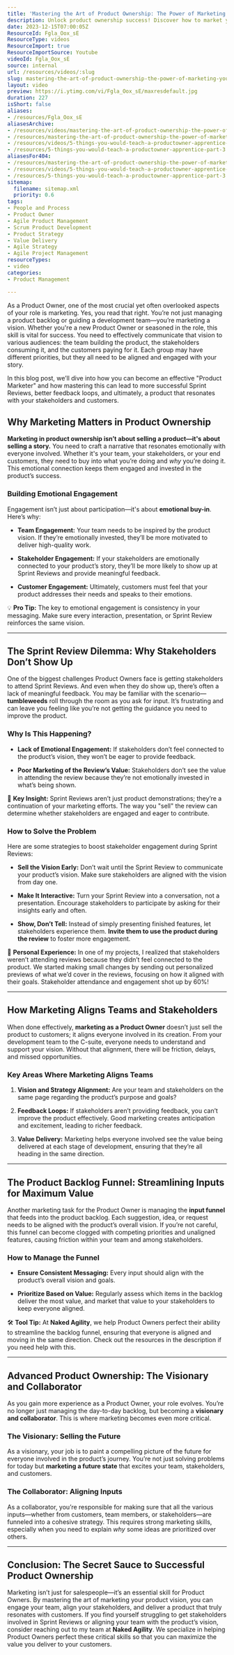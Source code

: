 ```yaml
---
title: 'Mastering the Art of Product Ownership: The Power of Marketing Your Vision'
description: Unlock product ownership success! Discover how to market your vision, engage stakeholders, and deliver value in our latest video. Subscribe for expert tips!
date: 2023-12-15T07:00:05Z
ResourceId: Fgla_Oox_sE
ResourceType: videos
ResourceImport: true
ResourceImportSource: Youtube
videoId: Fgla_Oox_sE
source: internal
url: /resources/videos/:slug
slug: mastering-the-art-of-product-ownership-the-power-of-marketing-your-vision
layout: video
preview: https://i.ytimg.com/vi/Fgla_Oox_sE/maxresdefault.jpg
duration: 227
isShort: false
aliases:
- /resources/Fgla_Oox_sE
aliasesArchive:
- /resources/videos/mastering-the-art-of-product-ownership-the-power-of-marketing-your-vision
- /resources/mastering-the-art-of-product-ownership-the-power-of-marketing-your-vision
- /resources/videos/5-things-you-would-teach-a-productowner-apprentice-part-3
- /resources/5-things-you-would-teach-a-productowner-apprentice-part-3
aliasesFor404:
- /resources/mastering-the-art-of-product-ownership-the-power-of-marketing-your-vision
- /resources/videos/5-things-you-would-teach-a-productowner-apprentice-part-3
- /resources/5-things-you-would-teach-a-productowner-apprentice-part-3
sitemap:
  filename: sitemap.xml
  priority: 0.6
tags:
- People and Process
- Product Owner
- Agile Product Management
- Scrum Product Development
- Product Strategy
- Value Delivery
- Agile Strategy
- Agile Project Management
resourceTypes:
- video
categories:
- Product Management

---
```

As a Product Owner, one of the most crucial yet often overlooked aspects of your role is marketing. Yes, you read that right. You’re not just managing a product backlog or guiding a development team—you’re marketing a vision. Whether you're a new Product Owner or seasoned in the role, this skill is vital for success. You need to effectively communicate that vision to various audiences: the team building the product, the stakeholders consuming it, and the customers paying for it. Each group may have different priorities, but they all need to be aligned and engaged with your story.

In this blog post, we’ll dive into how you can become an effective "Product Marketer" and how mastering this can lead to more successful Sprint Reviews, better feedback loops, and ultimately, a product that resonates with your stakeholders and customers.

## **Why Marketing Matters in Product Ownership**

**Marketing in product ownership isn’t about selling a product—it's about selling a story.** You need to craft a narrative that resonates emotionally with everyone involved. Whether it's your team, your stakeholders, or your end customers, they need to buy into what you’re doing and _why_ you’re doing it. This emotional connection keeps them engaged and invested in the product’s success.

### **Building Emotional Engagement**

Engagement isn’t just about participation—it's about **emotional buy-in**. Here’s why:

- **Team Engagement:** Your team needs to be inspired by the product vision. If they’re emotionally invested, they’ll be more motivated to deliver high-quality work.

- **Stakeholder Engagement:** If your stakeholders are emotionally connected to your product’s story, they’ll be more likely to show up at Sprint Reviews and provide meaningful feedback.

- **Customer Engagement:** Ultimately, customers must feel that your product addresses their needs and speaks to their emotions.

💡 **Pro Tip:** The key to emotional engagement is consistency in your messaging. Make sure every interaction, presentation, or Sprint Review reinforces the same vision.

* * *

## **The Sprint Review Dilemma: Why Stakeholders Don’t Show Up**

One of the biggest challenges Product Owners face is getting stakeholders to attend Sprint Reviews. And even when they do show up, there’s often a lack of meaningful feedback. You may be familiar with the scenario—**tumbleweeds** roll through the room as you ask for input. It’s frustrating and can leave you feeling like you’re not getting the guidance you need to improve the product.

### **Why Is This Happening?**

- **Lack of Emotional Engagement:** If stakeholders don’t feel connected to the product’s vision, they won’t be eager to provide feedback.

- **Poor Marketing of the Review’s Value:** Stakeholders don’t see the value in attending the review because they’re not emotionally invested in what’s being shown.

🔑 **Key Insight:** Sprint Reviews aren’t just product demonstrations; they’re a continuation of your marketing efforts. The way you "sell" the review can determine whether stakeholders are engaged and eager to contribute.

### **How to Solve the Problem**

Here are some strategies to boost stakeholder engagement during Sprint Reviews:

- **Sell the Vision Early:** Don’t wait until the Sprint Review to communicate your product’s vision. Make sure stakeholders are aligned with the vision from day one.

- **Make It Interactive:** Turn your Sprint Review into a conversation, not a presentation. Encourage stakeholders to participate by asking for their insights early and often.

- **Show, Don’t Tell:** Instead of simply presenting finished features, let stakeholders experience them. **Invite them to use the product during the review** to foster more engagement.

🎯 **Personal Experience:** In one of my projects, I realized that stakeholders weren’t attending reviews because they didn’t feel connected to the product. We started making small changes by sending out personalized previews of what we’d cover in the reviews, focusing on how it aligned with their goals. Stakeholder attendance and engagement shot up by 60%!

* * *

## **How Marketing Aligns Teams and Stakeholders**

When done effectively, **marketing as a Product Owner** doesn’t just sell the product to customers; it aligns everyone involved in its creation. From your development team to the C-suite, everyone needs to understand and support your vision. Without that alignment, there will be friction, delays, and missed opportunities.

### **Key Areas Where Marketing Aligns Teams**

1. **Vision and Strategy Alignment:** Are your team and stakeholders on the same page regarding the product’s purpose and goals?

3. **Feedback Loops:** If stakeholders aren’t providing feedback, you can’t improve the product effectively. Good marketing creates anticipation and excitement, leading to richer feedback.

5. **Value Delivery:** Marketing helps everyone involved see the value being delivered at each stage of development, ensuring that they’re all heading in the same direction.

* * *

## **The Product Backlog Funnel: Streamlining Inputs for Maximum Value**

Another marketing task for the Product Owner is managing the **input funnel** that feeds into the product backlog. Each suggestion, idea, or request needs to be aligned with the product’s overall vision. If you’re not careful, this funnel can become clogged with competing priorities and unaligned features, causing friction within your team and among stakeholders.

### **How to Manage the Funnel**

- **Ensure Consistent Messaging:** Every input should align with the product’s overall vision and goals.

- **Prioritize Based on Value:** Regularly assess which items in the backlog deliver the most value, and market that value to your stakeholders to keep everyone aligned.

🛠 **Tool Tip:** At **Naked Agility**, we help Product Owners perfect their ability to streamline the backlog funnel, ensuring that everyone is aligned and moving in the same direction. Check out the resources in the description if you need help with this.

* * *

## **Advanced Product Ownership: The Visionary and Collaborator**

As you gain more experience as a Product Owner, your role evolves. You’re no longer just managing the day-to-day backlog, but becoming a **visionary and collaborator**. This is where marketing becomes even more critical.

### **The Visionary: Selling the Future**

As a visionary, your job is to paint a compelling picture of the future for everyone involved in the product’s journey. You’re not just solving problems for today but **marketing a future state** that excites your team, stakeholders, and customers.

### **The Collaborator: Aligning Inputs**

As a collaborator, you’re responsible for making sure that all the various inputs—whether from customers, team members, or stakeholders—are funneled into a cohesive strategy. This requires strong marketing skills, especially when you need to explain _why_ some ideas are prioritized over others.

* * *

## **Conclusion: The Secret Sauce to Successful Product Ownership**

Marketing isn’t just for salespeople—it’s an essential skill for Product Owners. By mastering the art of marketing your product vision, you can engage your team, align your stakeholders, and deliver a product that truly resonates with customers. If you find yourself struggling to get stakeholders involved in Sprint Reviews or aligning your team with the product’s vision, consider reaching out to my team at **Naked Agility**. We specialize in helping Product Owners perfect these critical skills so that you can maximize the value you deliver to your customers.
